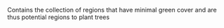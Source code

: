 Contains the collection of regions that have minimal green cover and are thus potential regions to plant trees
